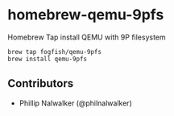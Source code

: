 # homebrew-qemu-9pfs 

Homebrew Tap install QEMU with 9P filesystem

```
brew tap fogfish/qemu-9pfs
brew install qemu-9pfs
```

## Contributors

* Phillip Nalwalker (@philnalwalker)
